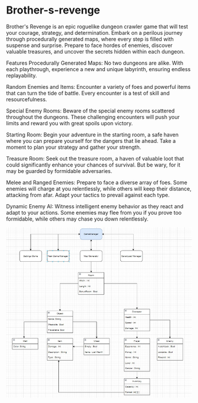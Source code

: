 # Brother-s-revenge
Brother's Revenge is an epic roguelike dungeon crawler game that will test your courage, strategy, and determination. Embark on a perilous journey through procedurally generated maps, where every step is filled with suspense and surprise. Prepare to face hordes of enemies, discover valuable treasures, and uncover the secrets hidden within each dungeon.

Features
Procedurally Generated Maps: No two dungeons are alike. With each playthrough, experience a new and unique labyrinth, ensuring endless replayability.

Random Enemies and Items: Encounter a variety of foes and powerful items that can turn the tide of battle. Every encounter is a test of skill and resourcefulness.

Special Enemy Rooms: Beware of the special enemy rooms scattered throughout the dungeons. These challenging encounters will push your limits and reward you with great spoils upon victory.

Starting Room: Begin your adventure in the starting room, a safe haven where you can prepare yourself for the dangers that lie ahead. Take a moment to plan your strategy and gather your strength.

Treasure Room: Seek out the treasure room, a haven of valuable loot that could significantly enhance your chances of survival. But be wary, for it may be guarded by formidable adversaries.

Melee and Ranged Enemies: Prepare to face a diverse array of foes. Some enemies will charge at you relentlessly, while others will keep their distance, attacking from afar. Adapt your tactics to prevail against each type.

Dynamic Enemy AI: Witness intelligent enemy behavior as they react and adapt to your actions. Some enemies may flee from you if you prove too formidable, while others may chase you down relentlessly.

![UML Diagram](diagrama.jpeg)
